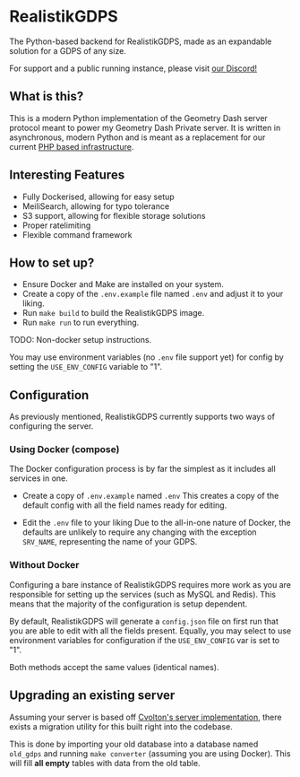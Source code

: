 # RealistikGDPS
The Python-based backend for RealistikGDPS, made as an expandable solution for a GDPS of any size.

For support and a public running instance, please visit [our Discord!](https://discord.gg/uNTPGPn3D5)

## What is this?
This is a modern Python implementation of the Geometry Dash server protocol meant to power my Geometry Dash Private server.
It is written in asynchronous, modern Python and is meant as a replacement for our current [PHP based infrastructure](https://github.com/Cvolton/GMDprivateServer).

## Interesting Features
- Fully Dockerised, allowing for easy setup
- MeiliSearch, allowing for typo tolerance
- S3 support, allowing for flexible storage solutions
- Proper ratelimiting
- Flexible command framework

## How to set up?
- Ensure Docker and Make are installed on your system.
- Create a copy of the `.env.example` file named `.env` and adjust it to your liking.
- Run `make build` to build the RealistikGDPS image.
- Run `make run` to run everything.

TODO: Non-docker setup instructions.

You may use environment variables (no `.env` file support yet) for config by setting the `USE_ENV_CONFIG` variable to "1".

## Configuration
As previously mentioned, RealistikGDPS currently supports two ways of configuring the server.

### Using Docker (compose)
The Docker configuration process is by far the simplest as it includes all services in one.

- Create a copy of `.env.example` named `.env`
This creates a copy of the default config with all the field names ready for editing.

- Edit the `.env` file to your liking
Due to the all-in-one nature of Docker, the defaults are unlikely to require any changing with the exception
`SRV_NAME`, representing the name of your GDPS.

### Without Docker
Configuring a bare instance of RealistikGDPS requires more work as you are responsible for setting up the services
(such as MySQL and Redis). This means that the majority of the configuration is setup dependent.

By default, RealistikGDPS will generate a `config.json` file on first run that you are able to edit with all the fields present.
Equally, you may select to use environment variables for configuration if the `USE_ENV_CONFIG` var is set to "1".

Both methods accept the same values (identical names).

## Upgrading an existing server
Assuming your server is based off [Cvolton's server implementation](https://github.com/Cvolton/GMDprivateServer), there exists a migration
utility for this built right into the codebase.

This is done by importing your old database into a database named `old_gdps` and running `make converter` (assuming you are using Docker).
This will fill **all empty** tables with data from the old table.
